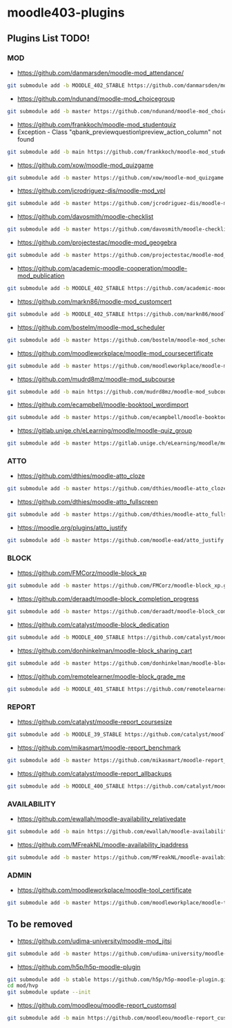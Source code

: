 # moodle403-plugins

## Plugins List TODO!

### MOD

- https://github.com/danmarsden/moodle-mod_attendance/
```bash
git submodule add -b MOODLE_402_STABLE https://github.com/danmarsden/moodle-mod_attendance.git mod/attendance
```
- https://github.com/ndunand/moodle-mod_choicegroup
```bash
git submodule add -b master https://github.com/ndunand/moodle-mod_choicegroup.git mod/choicegroup
```
- https://github.com/frankkoch/moodle-mod_studentquiz
- Exception - Class "qbank_previewquestion\preview_action_column" not found
```bash
git submodule add -b main https://github.com/frankkoch/moodle-mod_studentquiz.git mod/studentquiz
```
- https://github.com/xow/moodle-mod_quizgame
```bash
git submodule add -b master https://github.com/xow/moodle-mod_quizgame.git mod/quizgame
```
- https://github.com/jcrodriguez-dis/moodle-mod_vpl
```bash
git submodule add -b master https://github.com/jcrodriguez-dis/moodle-mod_vpl.git mod/vpl
```
- https://github.com/davosmith/moodle-checklist
```bash
git submodule add -b master https://github.com/davosmith/moodle-checklist.git mod/checklist
```
- https://github.com/projectestac/moodle-mod_geogebra
```bash
git submodule add -b master https://github.com/projectestac/moodle-mod_geogebra.git mod/geogebra
```
- https://github.com/academic-moodle-cooperation/moodle-mod_publication
```bash
git submodule add -b MOODLE_402_STABLE https://github.com/academic-moodle-cooperation/moodle-mod_publication.git mod/publication
```
- https://github.com/markn86/moodle-mod_customcert
```bash
git submodule add -b MOODLE_402_STABLE https://github.com/markn86/moodle-mod_customcert.git mod/customcert
```
- https://github.com/bostelm/moodle-mod_scheduler
```bash
git submodule add -b master https://github.com/bostelm/moodle-mod_scheduler.git mod/scheduler
```
- https://github.com/moodleworkplace/moodle-mod_coursecertificate
```bash
git submodule add -b master https://github.com/moodleworkplace/moodle-mod_coursecertificate.git mod/coursecertificate
```

- https://github.com/mudrd8mz/moodle-mod_subcourse
```bash
git submodule add -b main https://github.com/mudrd8mz/moodle-mod_subcourse.git mod/subcourse
```
- https://github.com/ecampbell/moodle-booktool_wordimport
```bash
git submodule add -b master https://github.com/ecampbell/moodle-booktool_wordimport.git mod/book/tool/wordimport
```
- https://gitlab.unige.ch/eLearning/moodle/moodle-quiz_group
```bash
git submodule add -b master https://gitlab.unige.ch/eLearning/moodle/moodle-quiz_group.git mod/quiz/report/group
```
### ATTO
- https://github.com/dthies/moodle-atto_cloze
```bash
git submodule add -b master https://github.com/dthies/moodle-atto_cloze.git lib/editor/atto/plugins/cloze
```

- https://github.com/dthies/moodle-atto_fullscreen
```bash
git submodule add -b master https://github.com/dthies/moodle-atto_fullscreen.git lib/editor/atto/plugins/fullscreen
```

- https://moodle.org/plugins/atto_justify
```bash
git submodule add -b master https://github.com/moodle-ead/atto_justify.git lib/editor/atto/plugins/justify
```

### BLOCK

- https://github.com/FMCorz/moodle-block_xp
```bash
git submodule add -b master https://github.com/FMCorz/moodle-block_xp.git blocks/xp
```

- https://github.com/deraadt/moodle-block_completion_progress
```bash
git submodule add -b master https://github.com/deraadt/moodle-block_completion_progress.git blocks/completion_progress
```

- https://github.com/catalyst/moodle-block_dedication
```bash
git submodule add -b MOODLE_400_STABLE https://github.com/catalyst/moodle-block_dedication.git blocks/dedication
```

- https://github.com/donhinkelman/moodle-block_sharing_cart
```bash
git submodule add -b master https://github.com/donhinkelman/moodle-block_sharing_cart.git blocks/sharing_cart
```

- https://github.com/remotelearner/moodle-block_grade_me
```bash
git submodule add -b MOODLE_401_STABLE https://github.com/remotelearner/moodle-block_grade_me.git blocks/grade_me
```

### REPORT
- https://github.com/catalyst/moodle-report_coursesize
```bash
git submodule add -b MOODLE_39_STABLE https://github.com/catalyst/moodle-report_coursesize.git report/coursesize
```

- https://github.com/mikasmart/moodle-report_benchmark
```bash
git submodule add -b master https://github.com/mikasmart/moodle-report_benchmark.git report/benchmark
```
- https://github.com/catalyst/moodle-report_allbackups

```bash
git submodule add -b MOODLE_400_STABLE https://github.com/catalyst/moodle-report_allbackups.git report/allbackups
```
### AVAILABILITY
- https://github.com/ewallah/moodle-availability_relativedate
```bash
git submodule add -b main https://github.com/ewallah/moodle-availability_relativedate.git availability/condition/relativedate
```

- https://github.com/MFreakNL/moodle-availability_ipaddress
```bash
git submodule add -b master https://github.com/MFreakNL/moodle-availability_ipaddress.git availability/condition/ipaddress
```

### ADMIN
- https://github.com/moodleworkplace/moodle-tool_certificate
```bash
git submodule add -b master https://github.com/moodleworkplace/moodle-tool_certificate.git admin/tool/certificate
```

## To be removed

- https://github.com/udima-university/moodle-mod_jitsi
```bash
git submodule add -b master https://github.com/udima-university/moodle-mod_jitsi.git mod/jitsi
```

- https://github.com/h5p/h5p-moodle-plugin
```bash
git submodule add -b stable https://github.com/h5p/h5p-moodle-plugin.git mod/hvp
cd mod/hvp
git submodule update --init
```

- https://github.com/moodleou/moodle-report_customsql
```bash
git submodule add -b main https://github.com/moodleou/moodle-report_customsql.git report/customsql
```
